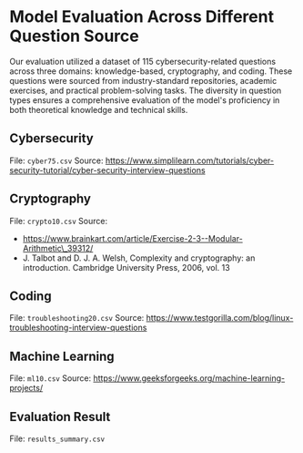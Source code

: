# Model Evaluation Across Different Question Source
Our evaluation utilized a dataset of 115 cybersecurity-related questions across three domains: knowledge-based, cryptography, and coding. These questions were sourced from industry-standard repositories, academic exercises, and practical problem-solving tasks. The diversity in question types ensures a comprehensive evaluation of the model's proficiency in both theoretical knowledge and technical skills.

## Cybersecurity
File: `cyber75.csv`
Source: https://www.simplilearn.com/tutorials/cyber-security-tutorial/cyber-security-interview-questions

## Cryptography
File: `crypto10.csv`
Source: 
- https://www.brainkart.com/article/Exercise-2-3--Modular-Arithmetic\_39312/
- J. Talbot and D. J. A. Welsh, Complexity and cryptography: an introduction. Cambridge University Press, 2006, vol. 13

## Coding
File: `troubleshooting20.csv`
Source: https://www.testgorilla.com/blog/linux-troubleshooting-interview-questions

## Machine Learning
File: `ml10.csv`
Source: https://www.geeksforgeeks.org/machine-learning-projects/

## Evaluation Result
File: `results_summary.csv`

